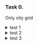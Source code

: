 ### Task 0.
Only city grid
<details>
  <summary>test 1</summary>
  <img src="https://github.com/Brutalfacepalm/test_python_developer/blob/main/task0_test0.png">
</details>
<details>
  <summary>test 2</summary>
  <img src="https://github.com/Brutalfacepalm/test_python_developer/blob/main/task0_test1.png">
</details>
<details>
  <summary>test 3</summary>
  <img src="https://github.com/Brutalfacepalm/test_python_developer/blob/main/task0_test2.png">
</details>
